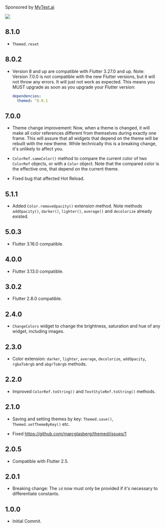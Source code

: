 Sponsored by [MyText.ai](https://mytext.ai)

[![](./example/SponsoredByMyTextAi.png)](https://mytext.ai)

## 8.1.0

* `Themed.reset`

## 8.0.2

* Version 8 and up are compatible with Flutter 3.27.0 and up. Note: Version 7.0.0 is
  not compatible with the new Flutter versions, but it will not throw any errors. It will
  just not work as expected. This means you MUST upgrade as soon as you upgrade your
  Flutter version:

  ```yaml
  dependencies:
    themed: ^8.0.1
  ``` 

## 7.0.0

* Theme change improvement: Now, when a theme is changed, it will make all color
  references different from themselves during exactly one frame. This will assure
  that all widgets that depend on the theme will be rebuilt with the new theme.
  While technically this is a breaking change, it's unlikely to affect you.

* `ColorRef.sameColor()` method to compare the current color of two `ColorRef` objects,
  or with a `Color` object. Note that the compared color is the effective one, that
  depend on the current theme.

* Fixed bug that affected Hot Reload.

## 5.1.1

* Added `Color.removeOpacity()` extension method.
  Note methods `addOpacity()`, `darker()`, `lighter()`, `average()` and `decolorize`
  already existed.

## 5.0.3

* Flutter 3.16.0 compatible.

## 4.0.0

* Flutter 3.13.0 compatible.

## 3.0.2

* Flutter 2.8.0 compatible.

## 2.4.0

* `ChangeColors` widget to change the brightness, saturation and hue of any widget,
  including images.

## 2.3.0

* Color extension: `darker`, `lighter`, `average`, `decolorize`, `addOpacity`,
  `rgbaToArgb` and `abgrToArgb` methods.

## 2.2.0

* Improved `ColorRef.toString()` and `TextStyleRef.toString()` methods.

## 2.1.0

* Saving and setting themes by key: `Themed.save()`, `Themed.setThemeByKey()` etc.

* Fixed https://github.com/marcglasberg/themed/issues/1

## 2.0.5

* Compatible with Flutter 2.5.

## 2.0.1

* Breaking change: The `id` now must only be provided if it's necessary to differentiate
  constants.

## 1.0.0

* Initial Commit.
